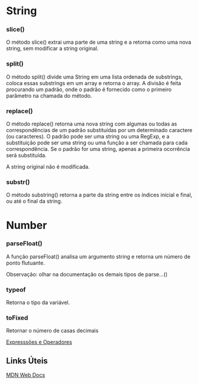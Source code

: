 # String
### slice()
O método slice() extrai uma parte de uma string e a retorna como uma nova string, sem modificar a string original.

### split()
O método split() divide uma String em uma lista ordenada de substrings, coloca essas substrings em um array e retorna o array. A divisão é feita procurando um padrão, onde o padrão é fornecido como o primeiro parâmetro na chamada do método.

### replace()
O método replace() retorna uma nova string com algumas ou todas as correspondências de um padrão substituídas por um determinado caractere (ou caracteres). O padrão pode ser uma string ou uma RegExp, e a substituição pode ser uma string ou uma função a ser chamada para cada correspondência. Se o padrão for uma string, apenas a primeira ocorrência será substituída.

A string original não é modificada.

### substr()
O método substring() retorna a parte da string entre os índices inicial e final, ou até o final da string.

# Number
### parseFloat()
A função parseFloat() analisa um argumento string e retorna um número de ponto flutuante.

Observação: olhar na documentação os demais tipos de parse...()

### typeof
Retorna o tipo da variável.

### toFixed
Retornar o número de casas decimais


[Expresssões e Operadores](https://developer.mozilla.org/pt-BR/docs/Web/JavaScript/Guide/Expressions_and_Operators)

## Links Úteis
[MDN Web Docs](https://developer.mozilla.org/pt-BR/docs/Web/JavaScript/Reference/Global_Objects/String/slice)